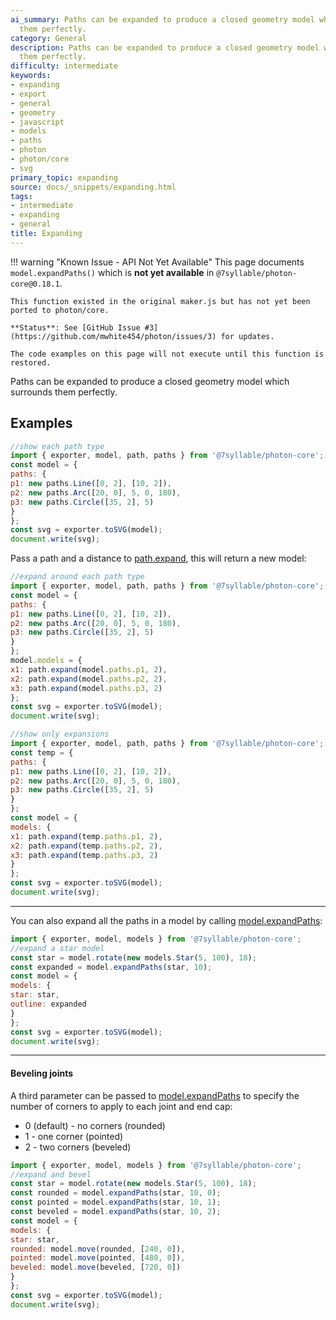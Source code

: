 ```yaml
---
ai_summary: Paths can be expanded to produce a closed geometry model which surrounds
  them perfectly.
category: General
description: Paths can be expanded to produce a closed geometry model which surrounds
  them perfectly.
difficulty: intermediate
keywords:
- expanding
- export
- general
- geometry
- javascript
- models
- paths
- photon
- photon/core
- svg
primary_topic: expanding
source: docs/_snippets/expanding.html
tags:
- intermediate
- expanding
- general
title: Expanding
---
```


!!! warning "Known Issue - API Not Yet Available"
    This page documents `model.expandPaths()` which is **not yet available** in `@7syllable/photon-core@0.18.1`. 
    
    This function existed in the original maker.js but has not yet been ported to photon/core. 
    
    **Status**: See [GitHub Issue #3](https://github.com/mwhite454/photon/issues/3) for updates.
    
    The code examples on this page will not execute until this function is restored.

Paths can be expanded to produce a closed geometry model which surrounds them perfectly.

## Examples

```javascript
//show each path type
import { exporter, model, path, paths } from '@7syllable/photon-core';
const model = {
paths: {
p1: new paths.Line([0, 2], [10, 2]),
p2: new paths.Arc([20, 0], 5, 0, 180),
p3: new paths.Circle([35, 2], 5)
}
};
const svg = exporter.toSVG(model);
document.write(svg);
```

Pass a path and a distance to [path.expand](../api/modules/core_path.html#expand), this will return a new model:

```javascript
//expand around each path type
import { exporter, model, path, paths } from '@7syllable/photon-core';
const model = {
paths: {
p1: new paths.Line([0, 2], [10, 2]),
p2: new paths.Arc([20, 0], 5, 0, 180),
p3: new paths.Circle([35, 2], 5)
}
};
model.models = {
x1: path.expand(model.paths.p1, 2),
x2: path.expand(model.paths.p2, 2),
x3: path.expand(model.paths.p3, 2)
};
const svg = exporter.toSVG(model);
document.write(svg);
```
```javascript
//show only expansions
import { exporter, model, path, paths } from '@7syllable/photon-core';
const temp = {
paths: {
p1: new paths.Line([0, 2], [10, 2]),
p2: new paths.Arc([20, 0], 5, 0, 180),
p3: new paths.Circle([35, 2], 5)
}
};
const model = {
models: {
x1: path.expand(temp.paths.p1, 2),
x2: path.expand(temp.paths.p2, 2),
x3: path.expand(temp.paths.p3, 2)
}
};
const svg = exporter.toSVG(model);
document.write(svg);
```


---

You can also expand all the paths in a model by calling [model.expandPaths](../api/modules/core_model.html#expandpaths):

```javascript
import { exporter, model, models } from '@7syllable/photon-core';
//expand a star model
const star = model.rotate(new models.Star(5, 100), 18);
const expanded = model.expandPaths(star, 10);
const model = {
models: {
star: star,
outline: expanded
}
};
const svg = exporter.toSVG(model);
document.write(svg);
```


---

#### Beveling joints

A third parameter can be passed to [model.expandPaths](../api/modules/core_model.html#expandpaths) to specify the number of corners to apply to each joint and end cap:

* 0 (default) - no corners (rounded)
* 1 - one corner (pointed)
* 2 - two corners (beveled)

```javascript
import { exporter, model, models } from '@7syllable/photon-core';
//expand and bevel
const star = model.rotate(new models.Star(5, 100), 18);
const rounded = model.expandPaths(star, 10, 0);
const pointed = model.expandPaths(star, 10, 1);
const beveled = model.expandPaths(star, 10, 2);
const model = {
models: {
star: star,
rounded: model.move(rounded, [240, 0]),
pointed: model.move(pointed, [480, 0]),
beveled: model.move(beveled, [720, 0])
}
};
const svg = exporter.toSVG(model);
document.write(svg);
```

